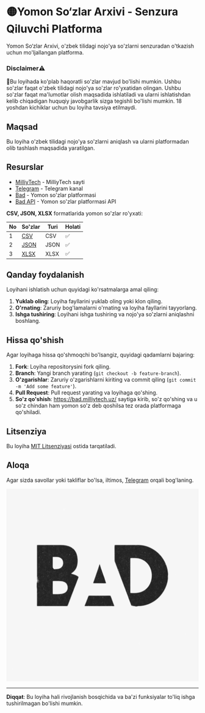 # 🟡Yomon So‘zlar Arxivi - Senzura Qiluvchi Platforma

Yomon So‘zlar Arxivi, o'zbek tilidagi nojo'ya so'zlarni senzuradan o'tkazish uchun mo'ljallangan platforma.

### Disclaimer⚠️
🔞Bu loyihada ko'plab haqoratli so'zlar mavjud bo'lishi mumkin. Ushbu so'zlar faqat o'zbek tilidagi nojo'ya so'zlar ro'yxatidan olingan. Ushbu so'zlar faqat ma'lumotlar olish maqsadida ishlatiladi va ularni ishlatishdan kelib chiqadigan huquqiy javobgarlik sizga tegishli bo'lishi mumkin.
18 yoshdan kichiklar uchun bu loyiha tavsiya etilmaydi.

## Maqsad
Bu loyiha o'zbek tilidagi nojo'ya so'zlarni aniqlash va ularni platformadan olib tashlash maqsadida yaratilgan.

## Resurslar
- [MilliyTech](https://milliytech.uz) - MilliyTech sayti
- [Telegram](https://t.me/jakhangir_blog) - Telegram kanal
- [Bad](https://bad.milliytech.uz) - Yomon so'zlar platformasi
- [Bad API](https://api.badwords.milliytech.uz/api/v1/badword/) - Yomon so'zlar platformasi API

**CSV, JSON, XLSX** formatlarida yomon so'zlar ro'yxati:

| No   | So'zlar                          | Turi    | Holati  |
|------|----------------------------------|---------|---------|
| 1    | [CSV](resources/bad_words.csv)   | CSV     | ✅      |
| 2    | [JSON](resources/bad_words.json) | JSON    | ✅      |
| 3    | [XLSX](resources/bad_words.xlsx) | XLSX    | ✅      |



## Qanday foydalanish
Loyihani ishlatish uchun quyidagi ko'rsatmalarga amal qiling:

1. **Yuklab oling**: Loyiha fayllarini yuklab oling yoki klon qiling.
2. **O'rnating**: Zaruriy bog'lamalarni o'rnating va loyiha fayllarini tayyorlang.
3. **Ishga tushiring**: Loyihani ishga tushiring va nojo'ya so'zlarni aniqlashni boshlang.

## Hissa qo'shish
Agar loyihaga hissa qo'shmoqchi bo'lsangiz, quyidagi qadamlarni bajaring:

1. **Fork**: Loyiha repositorysini fork qiling.
2. **Branch**: Yangi branch yarating (`git checkout -b feature-branch`).
3. **O'zgarishlar**: Zaruriy o'zgarishlarni kiriting va commit qiling (`git commit -m 'Add some feature'`).
4. **Pull Request**: Pull request yarating va loyihaga qo'shing.
5. **So'z qo'shish**: https://bad.milliytech.uz/ saytiga kirib, so'z qo'shing va u so'z chindan ham yomon so'z deb qoshilsa tez orada platformaga qo'shiladi.

## Litsenziya
Bu loyiha [MIT Litsenziyasi](LICENSE) ostida tarqatiladi.

## Aloqa
Agar sizda savollar yoki takliflar bo'lsa, iltimos, [Telegram](https://t.me/ja_khan_gir) orqali bog'laning.

![image](assets/bad.webp)

---

**Diqqat**: Bu loyiha hali rivojlanish bosqichida va ba'zi funksiyalar to'liq ishga tushirilmagan bo'lishi mumkin.
